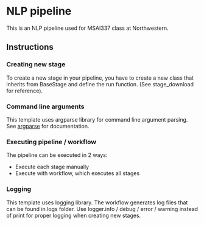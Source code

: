 # NLP pipeline

This is an NLP pipeline used for MSAI337 class at Northwestern.

## Instructions

### Creating new stage

To create a new stage in your pipeline, you have to create a new class that inherits from BaseStage and define the run function. (See stage_download for reference).

### Command line arguments

This template uses argparse library for command line argument parsing. See [argparse](https://docs.python.org/3/library/argparse.html#nargs) for documentation.

### Executing pipeline / workflow

The pipeline can be executed in 2 ways:
 - Execute each stage manually
 - Execute with workflow, which executes all stages

### Logging

This template uses logging library. The workflow generates log files that can be found in logs folder. Use logger.info / debug / error / warning instead of print for proper logging when creating new stages.
